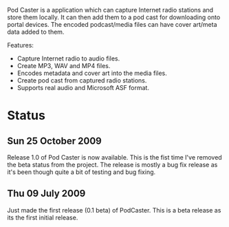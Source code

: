 Pod Caster is a application which can capture Internet radio stations and store them locally. It can then add them to a pod cast for downloading onto portal  devices. The encoded podcast/media files can have cover art/meta data added to them.

Features:
 * Capture Internet radio to audio files.
 * Create MP3, WAV and MP4 files.
 * Encodes metadata and cover art into the media files.
 * Create pod cast from captured radio stations.
 * Supports real audio and Microsoft ASF format.

# Status

## Sun 25 October 2009

Release 1.0 of Pod Caster is now available. This is the fist time I've removed the beta status from the project. The release is mostly a bug fix release as it's been though quite a bit of testing and bug fixing.

## Thu 09 July 2009

Just made the first release (0.1 beta) of PodCaster. This is a beta release as its the first initial release. 
